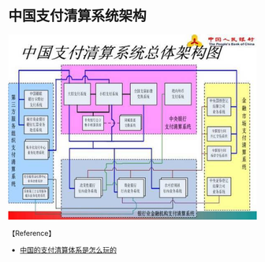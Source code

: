 
# 中国支付清算系统架构
![](/assets/中国支付清算系统)


【Reference】

* [中国的支付清算体系是怎么玩的](http://blog.csdn.net/icing9520/article/details/52812815)



